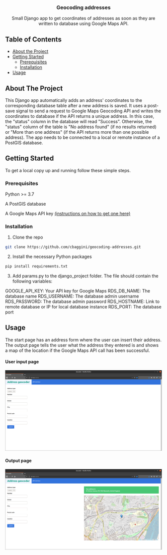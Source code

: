 
<p align="center">

  <h3 align="center">Geocoding addresses </h3>

  <p align="center">
    Small Django app to get coordinates of addresses as soon as they are written to database using Google Maps API.
  </p>
</p>



<!-- TABLE OF CONTENTS -->
## Table of Contents

* [About the Project](#about-the-project)
* [Getting Started](#getting-started)
  * [Prerequisites](#prerequisites)
  * [Installation](#installation)
* [Usage](#usage)


<!-- ABOUT THE PROJECT -->
## About The Project

This Django app automatically adds an address' coordinates to the corresponding database table after a new address is saved.
It uses a post-save signal to send a request to Google Maps Geocoding API and writes the coordinates to database if the API returns a unique address. In this case, the "status" column in the database will read "Success".
Otherwise, the "status" column of the table is "No address found" (if no results returned) or "More than one address" (if the API returns more than one possible address).
The app needs to be connected to a local or remote instance of a PostGIS database.


<!-- GETTING STARTED -->
## Getting Started

To get a local copy up and running follow these simple steps.

### Prerequisites

Python >= 3.7

A PostGIS database

A Google Maps API key [(instructions on how to get one here)](https://developers.google.com/maps/documentation/javascript/get-api-key)


### Installation

1. Clone the repo
```sh
git clone https://github.com/cbaggini/geocoding-addresses.git
```
2. Install the necessary Python packages
```sh
pip install requirements.txt
```
3. Add params.py to the django_project folder. The file should contain the following variables:

GOOGLE_API_KEY: Your API key for Google Maps
RDS_DB_NAME: The database name
RDS_USERNAME: The database admin username
RDS_PASSWORD: The database admin password
RDS_HOSTNAME: Link to remote database or IP for local database instance
RDS_PORT: The database port

<!-- USAGE EXAMPLES -->
## Usage

The start page has an address form where the user can insert their address.
The output page tells the user what the address they entered is and shows a map of the location if the Google Maps API call has been successful.

#### User input page

![alt text](https://github.com/cbaggini/geocoding-addresses/blob/master/user_input.png?raw=true)

#### Output page

![alt text](https://github.com/cbaggini/geocoding-addresses/blob/master/output.png?raw=true)
